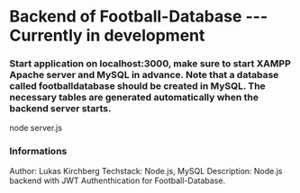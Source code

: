 # Backend of Football-Database --- Currently in development

### Start application on localhost:3000, make sure to start XAMPP Apache server and MySQL in advance. Note that a database called footballdatabase should be created in MySQL. The necessary tables are generated automatically when the backend server starts.

node server.js

### Informations

Author: Lukas Kirchberg
Techstack: Node.js, MySQL
Description: Node.js backend with JWT Authenthication for Football-Database.

